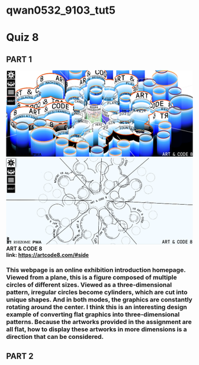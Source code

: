 # qwan0532_9103_tut5

# Quiz 8
## PART 1

![ART & CODE 8](/assets/part%201.1.png "imaging technique I found.")
![ART & CODE 8](/assets/part%201.2.png "imaging technique I found.")
**ART & CODE 8**\
**link: https://artcode8.com/#side**

### This webpage is an online exhibition introduction homepage. Viewed from a plane, this is a figure composed of multiple circles of different sizes. Viewed as a three-dimensional pattern, irregular circles become cylinders, which are cut into unique shapes. And in both modes, the graphics are constantly rotating around the center. I think this is an interesting design example of converting flat graphics into three-dimensional patterns. Because the artworks provided in the assignment are all flat, how to display these artworks in more dimensions is a direction that can be considered.

## PART 2